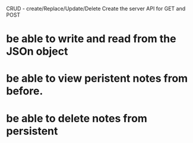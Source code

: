 CRUD - create/Replace/Update/Delete
Create the server API for GET and POST
#  be able to write and read from the JSOn object
# be able to view peristent notes from before.
#  be able to delete notes from persistent
#  
